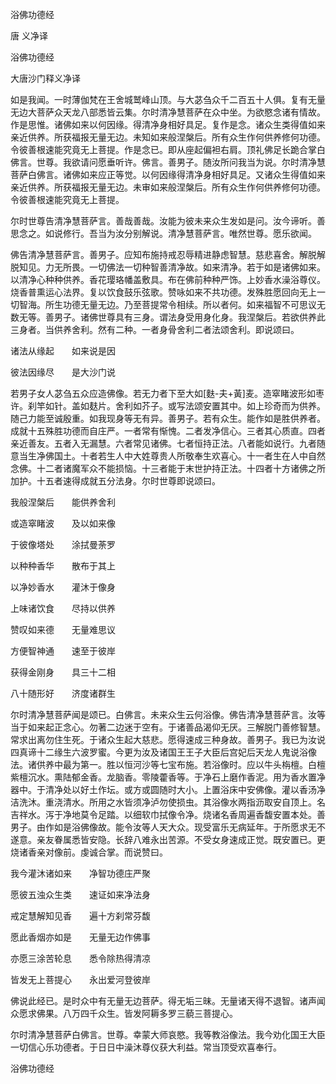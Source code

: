   浴佛功德经  

唐 义净译  

浴佛功德经  

大唐沙门释义净译  

如是我闻。一时薄伽梵在王舍城鹫峰山顶。与大苾刍众千二百五十人俱。复有无量无边大菩萨众天龙八部悉皆云集。尔时清净慧菩萨在众中坐。为欲愍念诸有情故。作是思惟。诸佛如来以何因缘。得清净身相好具足。复作是念。诸众生类得值如来亲近供养。所获福报无量无边。未知如来般涅槃后。所有众生作何供养修何功德。令彼善根速能究竟无上菩提。作是念已。即从座起偏袒右肩。顶礼佛足长跪合掌白佛言。世尊。我欲请问愿垂听许。佛言。善男子。随汝所问我当为说。尔时清净慧菩萨白佛言。诸佛如来应正等觉。以何因缘得清净身相好具足。又诸众生得值如来亲近供养。所获福报无量无边。未审如来般涅槃后。所有众生作何供养修何功德。令彼善根速能究竟无上菩提。  

尔时世尊告清净慧菩萨言。善哉善哉。汝能为彼未来众生发如是问。汝今谛听。善思念之。如说修行。吾当为汝分别解说。清净慧菩萨言。唯然世尊。愿乐欲闻。  

佛告清净慧菩萨言。善男子。应知布施持戒忍辱精进静虑智慧。慈悲喜舍。解脱解脱知见。力无所畏。一切佛法一切种智善清净故。如来清净。若于如是诸佛如来。以清净心种种供养。香花璎珞幡盖敷具。布在佛前种种严饰。上妙香水澡浴尊仪。烧香普熏运心法界。复以饮食鼓乐弦歌。赞咏如来不共功德。发殊胜愿回向无上一切智海。所生功德无量无边。乃至菩提常令相续。所以者何。如来福智不可思议无数无等。善男子。诸佛世尊具有三身。谓法身受用身化身。我涅槃后。若欲供养此三身者。当供养舍利。然有二种。一者身骨舍利二者法颂舍利。即说颂曰。  

诸法从缘起　　如来说是因  

彼法因缘尽　　是大沙门说  

若男子女人苾刍五众应造佛像。若无力者下至大如[麩-夫+黃]麦。造窣睹波形如枣许。刹竿如针。盖如麸片。舍利如芥子。或写法颂安置其中。如上珍奇而为供养。随己力能至诚殷重。如我现身等无有异。善男子。若有众生。能作如是胜供养者。成就十五殊胜功德而自庄严。一者常有惭愧。二者发净信心。三者其心质直。四者亲近善友。五者入无漏慧。六者常见诸佛。七者恒持正法。八者能如说行。九者随意当生净佛国土。十者若生人中大姓尊贵人所敬奉生欢喜心。十一者生在人中自然念佛。十二者诸魔军众不能损恼。十三者能于末世护持正法。十四者十方诸佛之所加护。十五者速得成就五分法身。尔时世尊即说颂曰。  

我般涅槃后　　能供养舍利  

或造窣睹波　　及以如来像  

于彼像塔处　　涂拭曼荼罗  

以种种香华　　散布于其上  

以净妙香水　　灌沐于像身  

上味诸饮食　　尽持以供养  

赞叹如来德　　无量难思议  

方便智神通　　速至于彼岸  

获得金刚身　　具三十二相  

八十随形好　　济度诸群生  

尔时清净慧菩萨闻是颂已。白佛言。未来众生云何浴像。佛告清净慧菩萨言。汝等当于如来起正念心。勿著二边迷于空有。于诸善品渴仰无厌。三解脱门善修智慧。常求出离勿住生死。于诸众生起大慈悲。愿得速成三种身故。善男子。我已为汝说四真谛十二缘生六波罗蜜。今更为汝及诸国王王子大臣后宫妃后天龙人鬼说浴像法。诸供养中最为第一。胜以恒河沙等七宝布施。若浴像时。应以牛头栴檀。白檀紫檀沉水。熏陆郁金香。龙脑香。零陵藿香等。于净石上磨作香泥。用为香水置净器中。于清净处以好土作坛。或方或圆随时大小。上置浴床中安佛像。灌以香汤净洁洗沐。重浇清水。所用之水皆须净泸勿使损虫。其浴像水两指沥取安自顶上。名吉祥水。泻于净地莫令足踏。以细软巾拭像令净。烧诸名香周遍香馥安置本处。善男子。由作如是浴佛像故。能令汝等人天大众。现受富乐无病延年。于所愿求无不遂意。亲友眷属悉皆安隐。长辞八难永出苦源。不受女身速成正觉。既安置已。更烧诸香亲对像前。虔诚合掌。而说赞曰。  

我今灌沐诸如来　　净智功德庄严聚  

愿彼五浊众生类　　速证如来净法身  

戒定慧解知见香　　遍十方刹常芬馥  

愿此香烟亦如是　　无量无边作佛事  

亦愿三涂苦轮息　　悉令除热得清凉  

皆发无上菩提心　　永出爱河登彼岸  

佛说此经已。是时众中有无量无边菩萨。得无垢三昧。无量诸天得不退智。诸声闻众愿求佛果。八万四千众生。皆发阿耨多罗三藐三菩提心。  

尔时清净慧菩萨白佛言。世尊。幸蒙大师哀愍。我等教浴像法。我今劝化国王大臣一切信心乐功德者。于日日中澡沐尊仪获大利益。常当顶受欢喜奉行。  

浴佛功德经  
